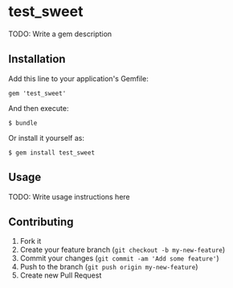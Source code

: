 # test_sweet

TODO: Write a gem description

## Installation

Add this line to your application's Gemfile:

    gem 'test_sweet'

And then execute:

    $ bundle

Or install it yourself as:

    $ gem install test_sweet

## Usage

TODO: Write usage instructions here

## Contributing

1. Fork it
2. Create your feature branch (`git checkout -b my-new-feature`)
3. Commit your changes (`git commit -am 'Add some feature'`)
4. Push to the branch (`git push origin my-new-feature`)
5. Create new Pull Request
